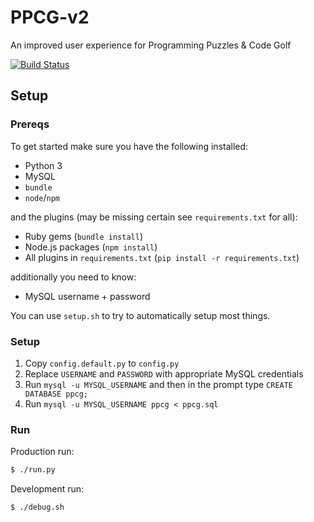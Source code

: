 # PPCG-v2
An improved user experience for Programming Puzzles &amp; Code Golf

[![Build Status](https://travis-ci.org/Mego/PPCG-v2.svg?branch=master)](https://travis-ci‌​.org/Mego/PPCG-v2)

## Setup
### Prereqs
To get started make sure you have the following installed:

 - Python 3
 - MySQL
 - `bundle`
 - `node`/`npm`
 
and the plugins (may be missing certain see `requirements.txt` for all):

 - Ruby gems (`bundle install`)
 - Node.js packages (`npm install`)
 - All plugins in `requirements.txt` (`pip install -r requirements.txt`)

additionally you need to know:

 - MySQL username + password

You can use `setup.sh` to try to automatically setup most things.

### Setup

 1. Copy `config.default.py` to `config.py`
 2. Replace `USERNAME` and `PASSWORD` with appropriate MySQL credentials
 3. Run `mysql -u MYSQL_USERNAME` and then in the prompt type `CREATE DATABASE ppcg;`
 4. Run `mysql -u MYSQL_USERNAME ppcg < ppcg.sql`

### Run
Production run:

```bash
$ ./run.py
```

Development run:

```bash
$ ./debug.sh
```
